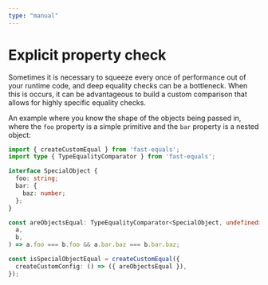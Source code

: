 ```yaml
---
type: "manual"
---
```


# Explicit property check

Sometimes it is necessary to squeeze every once of performance out of your runtime code, and deep equality checks can be a bottleneck. When this is occurs, it can be advantageous to build a custom comparison that allows for highly specific equality checks.

An example where you know the shape of the objects being passed in, where the `foo` property is a simple primitive and the `bar` property is a nested object:

```ts
import { createCustomEqual } from 'fast-equals';
import type { TypeEqualityComparator } from 'fast-equals';

interface SpecialObject {
  foo: string;
  bar: {
    baz: number;
  };
}

const areObjectsEqual: TypeEqualityComparator<SpecialObject, undefined> = (
  a,
  b,
) => a.foo === b.foo && a.bar.baz === b.bar.baz;

const isSpecialObjectEqual = createCustomEqual({
  createCustomConfig: () => ({ areObjectsEqual }),
});
```
